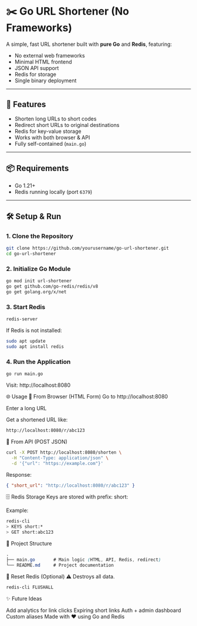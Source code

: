 # ✂️ Go URL Shortener (No Frameworks)

A simple, fast URL shortener built with **pure Go** and **Redis**, featuring:

- No external web frameworks
- Minimal HTML frontend
- JSON API support
- Redis for storage
- Single binary deployment

---

## 🚀 Features

- Shorten long URLs to short codes
- Redirect short URLs to original destinations
- Redis for key-value storage
- Works with both browser & API
- Fully self-contained (`main.go`)

---

## 📦 Requirements

- Go 1.21+  
- Redis running locally (port `6379`)

---

## 🛠 Setup & Run

### 1. Clone the Repository

```bash
git clone https://github.com/yourusername/go-url-shortener.git
cd go-url-shortener
```

### 2. Initialize Go Module
```bash
go mod init url-shortener
go get github.com/go-redis/redis/v8
go get golang.org/x/net
```

### 3. Start Redis
```bash
redis-server
```

If Redis is not installed:

```bash
sudo apt update
sudo apt install redis
```

### 4. Run the Application
```bash
go run main.go
```

Visit: http://localhost:8080

🌐 Usage
🔗 From Browser (HTML Form)
Go to http://localhost:8080

Enter a long URL

Get a shortened URL like:

```bash
http://localhost:8080/r/abc123
```
🧪 From API (POST JSON)
```bash
curl -X POST http://localhost:8080/shorten \
  -H "Content-Type: application/json" \
  -d '{"url": "https://example.com"}'
```
Response:

```json
{ "short_url": "http://localhost:8080/r/abc123" }
```
🗄 Redis Storage
Keys are stored with prefix: short:

Example:
```bash
redis-cli
> KEYS short:*
> GET short:abc123
```

📁 Project Structure
```css
.
├── main.go       # Main logic (HTML, API, Redis, redirect)
└── README.md     # Project documentation
```
🧹 Reset Redis (Optional)
⚠️ Destroys all data.

```bash
redis-cli FLUSHALL
```
✨ Future Ideas

Add analytics for link clicks
Expiring short links
Auth + admin dashboard
Custom aliases
Made with ❤️ using Go and Redis